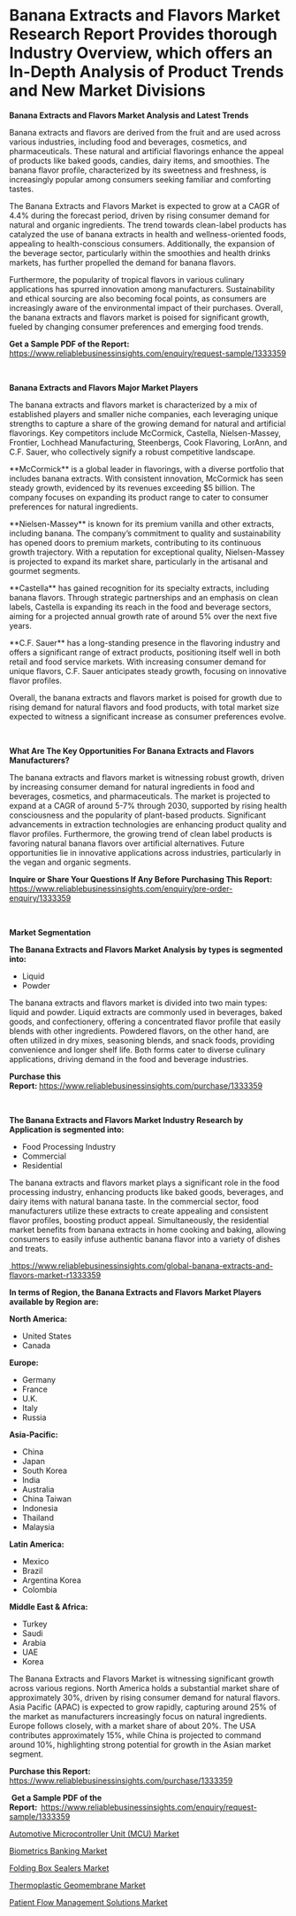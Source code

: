 <p><h1>Banana Extracts and Flavors Market Research Report Provides thorough Industry Overview, which offers an In-Depth Analysis of Product Trends and New Market Divisions</h1></p><p><strong>Banana Extracts and Flavors Market Analysis and Latest Trends</strong></p>
<p><p>Banana extracts and flavors are derived from the fruit and are used across various industries, including food and beverages, cosmetics, and pharmaceuticals. These natural and artificial flavorings enhance the appeal of products like baked goods, candies, dairy items, and smoothies. The banana flavor profile, characterized by its sweetness and freshness, is increasingly popular among consumers seeking familiar and comforting tastes.</p><p>The Banana Extracts and Flavors Market is expected to grow at a CAGR of 4.4% during the forecast period, driven by rising consumer demand for natural and organic ingredients. The trend towards clean-label products has catalyzed the use of banana extracts in health and wellness-oriented foods, appealing to health-conscious consumers. Additionally, the expansion of the beverage sector, particularly within the smoothies and health drinks markets, has further propelled the demand for banana flavors.</p><p>Furthermore, the popularity of tropical flavors in various culinary applications has spurred innovation among manufacturers. Sustainability and ethical sourcing are also becoming focal points, as consumers are increasingly aware of the environmental impact of their purchases. Overall, the banana extracts and flavors market is poised for significant growth, fueled by changing consumer preferences and emerging food trends.</p></p>
<p><strong>Get a Sample PDF of the Report:&nbsp;</strong> <a href="https://www.reliablebusinessinsights.com/enquiry/request-sample/1333359?utm_campaign=75&utm_medium=2&utm_source=Github&utm_content=ia&utm_term=01102024&utm_id=banana-extracts-and-flavors">https://www.reliablebusinessinsights.com/enquiry/request-sample/1333359</a></p>
<p>&nbsp;</p>
<p><strong>Banana Extracts and Flavors Major Market Players</strong></p>
<p><p>The banana extracts and flavors market is characterized by a mix of established players and smaller niche companies, each leveraging unique strengths to capture a share of the growing demand for natural and artificial flavorings. Key competitors include McCormick, Castella, Nielsen-Massey, Frontier, Lochhead Manufacturing, Steenbergs, Cook Flavoring, LorAnn, and C.F. Sauer, who collectively signify a robust competitive landscape.</p><p>**McCormick** is a global leader in flavorings, with a diverse portfolio that includes banana extracts. With consistent innovation, McCormick has seen steady growth, evidenced by its revenues exceeding $5 billion. The company focuses on expanding its product range to cater to consumer preferences for natural ingredients.</p><p>**Nielsen-Massey** is known for its premium vanilla and other extracts, including banana. The company’s commitment to quality and sustainability has opened doors to premium markets, contributing to its continuous growth trajectory. With a reputation for exceptional quality, Nielsen-Massey is projected to expand its market share, particularly in the artisanal and gourmet segments.</p><p>**Castella** has gained recognition for its specialty extracts, including banana flavors. Through strategic partnerships and an emphasis on clean labels, Castella is expanding its reach in the food and beverage sectors, aiming for a projected annual growth rate of around 5% over the next five years.</p><p>**C.F. Sauer** has a long-standing presence in the flavoring industry and offers a significant range of extract products, positioning itself well in both retail and food service markets. With increasing consumer demand for unique flavors, C.F. Sauer anticipates steady growth, focusing on innovative flavor profiles.</p><p>Overall, the banana extracts and flavors market is poised for growth due to rising demand for natural flavors and food products, with total market size expected to witness a significant increase as consumer preferences evolve.</p></p>
<p>&nbsp;</p>
<p><strong>What Are The Key Opportunities For Banana Extracts and Flavors Manufacturers?</strong></p>
<p><p>The banana extracts and flavors market is witnessing robust growth, driven by increasing consumer demand for natural ingredients in food and beverages, cosmetics, and pharmaceuticals. The market is projected to expand at a CAGR of around 5-7% through 2030, supported by rising health consciousness and the popularity of plant-based products. Significant advancements in extraction technologies are enhancing product quality and flavor profiles. Furthermore, the growing trend of clean label products is favoring natural banana flavors over artificial alternatives. Future opportunities lie in innovative applications across industries, particularly in the vegan and organic segments.</p></p>
<p><strong>Inquire or Share Your Questions If Any Before Purchasing This Report:</strong> <a href="https://www.reliablebusinessinsights.com/enquiry/pre-order-enquiry/1333359?utm_campaign=75&utm_medium=2&utm_source=Github&utm_content=ia&utm_term=01102024&utm_id=banana-extracts-and-flavors">https://www.reliablebusinessinsights.com/enquiry/pre-order-enquiry/1333359</a></p>
<p>&nbsp;</p>
<p><strong>Market Segmentation</strong></p>
<p><strong>The Banana Extracts and Flavors Market Analysis by types is segmented into:</strong></p>
<p><ul><li>Liquid</li><li>Powder</li></ul></p>
<p><p>The banana extracts and flavors market is divided into two main types: liquid and powder. Liquid extracts are commonly used in beverages, baked goods, and confectionery, offering a concentrated flavor profile that easily blends with other ingredients. Powdered flavors, on the other hand, are often utilized in dry mixes, seasoning blends, and snack foods, providing convenience and longer shelf life. Both forms cater to diverse culinary applications, driving demand in the food and beverage industries.</p></p>
<p><strong>Purchase this Report:&nbsp;</strong><a href="https://www.reliablebusinessinsights.com/purchase/1333359?utm_campaign=75&utm_medium=2&utm_source=Github&utm_content=ia&utm_term=01102024&utm_id=banana-extracts-and-flavors">https://www.reliablebusinessinsights.com/purchase/1333359</a></p>
<p>&nbsp;</p>
<p><strong>The Banana Extracts and Flavors Market Industry Research by Application is segmented into:</strong></p>
<p><ul><li>Food Processing Industry</li><li>Commercial</li><li>Residential</li></ul></p>
<p><p>The banana extracts and flavors market plays a significant role in the food processing industry, enhancing products like baked goods, beverages, and dairy items with natural banana taste. In the commercial sector, food manufacturers utilize these extracts to create appealing and consistent flavor profiles, boosting product appeal. Simultaneously, the residential market benefits from banana extracts in home cooking and baking, allowing consumers to easily infuse authentic banana flavor into a variety of dishes and treats.</p></p>
<p><a href="https://www.reliablebusinessinsights.com/global-banana-extracts-and-flavors-market-r1333359?utm_campaign=75&utm_medium=2&utm_source=Github&utm_content=ia&utm_term=01102024&utm_id=banana-extracts-and-flavors">&nbsp;https://www.reliablebusinessinsights.com/global-banana-extracts-and-flavors-market-r1333359</a></p>
<p><strong>In terms of Region, the Banana Extracts and Flavors Market Players available by Region are:</strong></p>
<p>
    <p> <strong> North America: </strong>
        <ul>
            <li>United States</li>
            <li>Canada</li>
        </ul>
        </p> 
    <p> <strong> Europe: </strong>
        <ul>
            <li>Germany</li>
            <li>France</li>
            <li>U.K.</li>
            <li>Italy</li>
            <li>Russia</li>
        </ul>
        </p> 
    <p> <strong> Asia-Pacific: </strong>
        <ul>
            <li>China</li>
            <li>Japan</li>
            <li>South Korea</li>
            <li>India</li>
            <li>Australia</li>
            <li>China Taiwan</li>
            <li>Indonesia</li>
            <li>Thailand</li>
            <li>Malaysia</li>
        </ul>
        </p> 
    <p> <strong> Latin America: </strong>
        <ul>
            <li>Mexico</li>
            <li>Brazil</li>
            <li>Argentina Korea</li>
            <li>Colombia</li>
        </ul>
        </p> 
    <p> <strong> Middle East & Africa: </strong>
        <ul>
            <li>Turkey</li>
            <li>Saudi</li>
            <li>Arabia</li>
            <li>UAE</li>
            <li>Korea</li>
        </ul>
    </p>
    </p>
<p><p>The Banana Extracts and Flavors Market is witnessing significant growth across various regions. North America holds a substantial market share of approximately 30%, driven by rising consumer demand for natural flavors. Asia Pacific (APAC) is expected to grow rapidly, capturing around 25% of the market as manufacturers increasingly focus on natural ingredients. Europe follows closely, with a market share of about 20%. The USA contributes approximately 15%, while China is projected to command around 10%, highlighting strong potential for growth in the Asian market segment.</p></p>
<p><strong>Purchase this Report: </strong><a href="https://www.reliablebusinessinsights.com/purchase/1333359?utm_campaign=75&utm_medium=2&utm_source=Github&utm_content=ia&utm_term=01102024&utm_id=banana-extracts-and-flavors">https://www.reliablebusinessinsights.com/purchase/1333359</a></p>
<p>&nbsp;<strong>Get a Sample PDF of the Report:&nbsp;&nbsp;</strong><a href="https://www.reliablebusinessinsights.com/enquiry/request-sample/1333359?utm_campaign=75&utm_medium=2&utm_source=Github&utm_content=ia&utm_term=01102024&utm_id=banana-extracts-and-flavors">https://www.reliablebusinessinsights.com/enquiry/request-sample/1333359</a></p>
<p><strong></strong></p>
<p><p><a href="https://issuu.com/reportprime-2/docs/automotive-microcontroller-unit-mcu_63c13bc71cffd0?utm_campaign=75&utm_medium=2&utm_source=Github&utm_content=ia&utm_term=01102024&utm_id=banana-extracts-and-flavors">Automotive Microcontroller Unit (MCU) Market</a></p><p><a href="https://www.linkedin.com/pulse/biometrics-banking-market-growth-segmentation-regional-analysis-dqukf?utm_campaign=75&utm_medium=2&utm_source=Github&utm_content=ia&utm_term=01102024&utm_id=banana-extracts-and-flavors">Biometrics Banking Market</a></p><p><a href="https://github.com/RuthLucas64/Market-Research-Report-List-1/blob/main/folding-box-sealers-market.md?utm_campaign=75&utm_medium=2&utm_source=Github&utm_content=ia&utm_term=01102024&utm_id=banana-extracts-and-flavors">Folding Box Sealers Market</a></p><p><a href="https://github.com/NathanColeman327/Market-Research-Report-List-1/blob/main/thermoplastic-geomembrane-market.md?utm_campaign=75&utm_medium=2&utm_source=Github&utm_content=ia&utm_term=01102024&utm_id=banana-extracts-and-flavors">Thermoplastic Geomembrane Market</a></p><p><a href="https://www.linkedin.com/pulse/patient-flow-management-solutions-market-share-new-trends-analysis-jfrcf?utm_campaign=75&utm_medium=2&utm_source=Github&utm_content=ia&utm_term=01102024&utm_id=banana-extracts-and-flavors">Patient Flow Management Solutions Market</a></p></p>